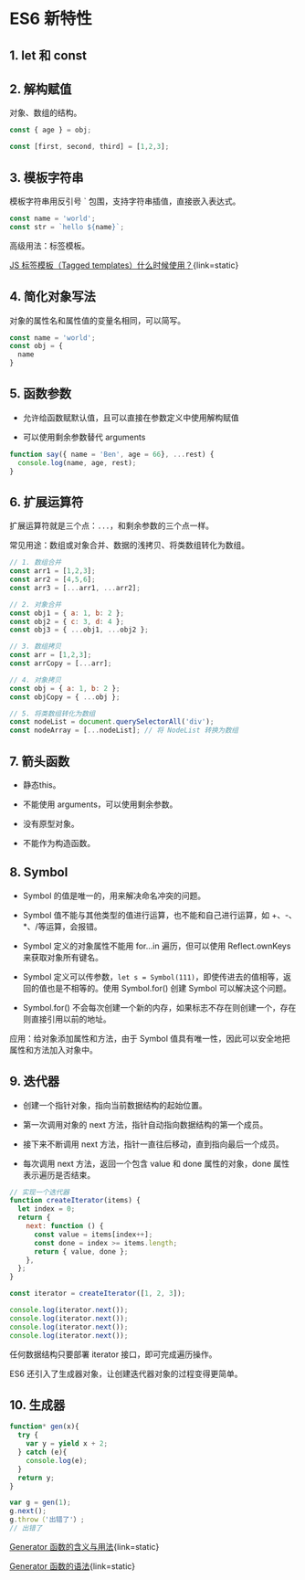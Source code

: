 # ES6 新特性

## 1. let 和 const

## 2. 解构赋值

对象、数组的结构。

```js
const { age } = obj;

const [first, second, third] = [1,2,3];
```

## 3. 模板字符串

模板字符串用反引号 ` 包围，支持字符串插值，直接嵌入表达式。


```js
const name = 'world';
const str = `hello ${name}`;
```

高级用法：标签模板。

[JS 标签模板（Tagged templates）什么时候使用？](https://www.zhangxinxu.com/wordpress/2021/12/js-tagged-templates/){link=static}

## 4. 简化对象写法

对象的属性名和属性值的变量名相同，可以简写。

```js
const name = 'world';
const obj = {
  name
}
```

## 5. 函数参数

- 允许给函数赋默认值，且可以直接在参数定义中使用解构赋值

- 可以使用剩余参数替代 arguments

```js
function say({ name = 'Ben', age = 66}, ...rest) {
  console.log(name, age, rest);
}
```

## 6. 扩展运算符

扩展运算符就是三个点：`...`，和剩余参数的三个点一样。

常见用途：数组或对象合并、数据的浅拷贝、将类数组转化为数组。

```js
// 1. 数组合并
const arr1 = [1,2,3];
const arr2 = [4,5,6];
const arr3 = [...arr1, ...arr2];

// 2. 对象合并
const obj1 = { a: 1, b: 2 };
const obj2 = { c: 3, d: 4 };
const obj3 = { ...obj1, ...obj2 };

// 3. 数组拷贝
const arr = [1,2,3];
const arrCopy = [...arr];

// 4. 对象拷贝
const obj = { a: 1, b: 2 };
const objCopy = { ...obj };

// 5. 将类数组转化为数组
const nodeList = document.querySelectorAll('div');
const nodeArray = [...nodeList]; // 将 NodeList 转换为数组
```

## 7. 箭头函数

- 静态this。

- 不能使用 arguments，可以使用剩余参数。

- 没有原型对象。

- 不能作为构造函数。

## 8. Symbol

- Symbol 的值是唯一的，用来解决命名冲突的问题。

- Symbol 值不能与其他类型的值进行运算，也不能和自己进行运算，如 +、-、*、/等运算，会报错。

- Symbol 定义的对象属性不能用 for...in 遍历，但可以使用 Reflect.ownKeys来获取对象所有键名。

- Symbol 定义可以传参数，`let s = Symbol(111)`，即使传进去的值相等，返回的值也是不相等的。使用 Symbol.for() 创建 Symbol 可以解决这个问题。

- Symbol.for() 不会每次创建一个新的内存，如果标志不存在则创建一个，存在则直接引用以前的地址。

应用：给对象添加属性和方法，由于 Symbol 值具有唯一性，因此可以安全地把属性和方法加入对象中。

## 9. 迭代器

- 创建一个指针对象，指向当前数据结构的起始位置。

- 第一次调用对象的 next 方法，指针自动指向数据结构的第一个成员。

- 接下来不断调用 next 方法，指针一直往后移动，直到指向最后一个成员。

- 每次调用 next 方法，返回一个包含 value 和 done 属性的对象，done 属性表示遍历是否结束。

```js
// 实现一个迭代器
function createIterator(items) {
  let index = 0;
  return {
    next: function () {
      const value = items[index++];
      const done = index >= items.length;
      return { value, done };
    },
  };
}

const iterator = createIterator([1, 2, 3]);

console.log(iterator.next());
console.log(iterator.next());
console.log(iterator.next());
console.log(iterator.next());
```

任何数据结构只要部署 iterator 接口，即可完成遍历操作。

ES6 还引入了生成器对象，让创建迭代器对象的过程变得更简单。

## 10. 生成器

```js
function* gen(x){
  try {
    var y = yield x + 2;
  } catch (e){ 
    console.log(e);
  }
  return y;
}

var g = gen(1);
g.next();
g.throw（'出错了'）;
// 出错了
```

[Generator 函数的含义与用法](https://www.ruanyifeng.com/blog/2015/04/generator.html){link=static}

[Generator 函数的语法](https://es6.ruanyifeng.com/#docs/generator){link=static}